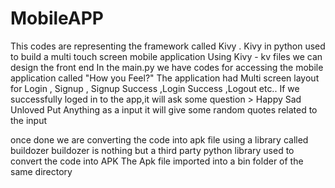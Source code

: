 # MobileAPP


This codes are representing the framework called Kivy .
Kivy in python used to build  a multi touch screen mobile application 
Using Kivy - kv files we can design the front end 
In the main.py we have codes for accessing the mobile application called "How you Feel?"
The application had Multi screen layout for Login , Signup , Signup Success ,Login Success ,Logout etc..
If we successfully loged in to the app,it will ask some question > Happy Sad Unloved
Put Anything as a input it will give some random quotes related to the input


once done we are converting the code into apk file using a library called buildozer 
buildozer is nothing but a third party python library used to convert the code into APK
The Apk file imported into a bin folder of the same directory
